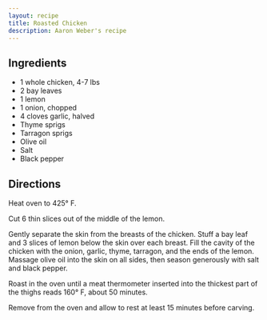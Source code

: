 ```yaml
---
layout: recipe
title: Roasted Chicken
description: Aaron Weber's recipe
---
```


## Ingredients

* 1 whole chicken, 4-7 lbs
* 2 bay leaves
* 1 lemon
* 1 onion, chopped
* 4 cloves garlic, halved
* Thyme sprigs
* Tarragon sprigs
* Olive oil
* Salt
* Black pepper

## Directions

Heat oven to 425° F.

Cut 6 thin slices out of the middle of the lemon.

Gently separate the skin from the breasts of the chicken. Stuff a bay leaf and 3 slices of lemon below the skin over each breast. Fill the cavity of the chicken with the onion, garlic, thyme, tarragon, and the ends of the lemon. Massage olive oil into the skin on all sides, then season generously with salt and black pepper.

Roast in the oven until a meat thermometer inserted into the thickest part of the thighs reads 160° F, about 50 minutes.

Remove from the oven and allow to rest at least 15 minutes before carving.
